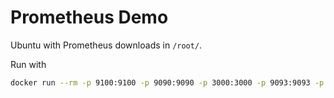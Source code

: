 Prometheus Demo
===============

Ubuntu with Prometheus downloads in `/root/`.

Run with

```bash
docker run --rm -p 9100:9100 -p 9090:9090 -p 3000:3000 -p 9093:9093 -p 8080:8080 -t -i fstab/prometheus-demo-meetup
```
